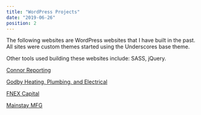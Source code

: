 ```yaml
---
title: "WordPress Projects"
date: "2019-06-26"
position: 2
---
```


The following websites are WordPress websites that I have built in the past. All sites were custom themes started using the Underscores base theme.

Other tools used building these websites include: SASS, jQuery.

[Connor Reporting](https://connorreporting.com/)

[Godby Heating, Plumbing, and Electrical](https://godbyhpe.com/)

[FNEX Capital](http://fnexcapital.com/)

[Mainstay MFG](https://mainstaymfg.com/)
